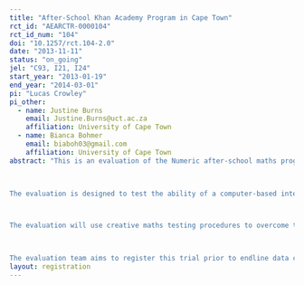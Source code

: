 ```yaml
---
title: "After-School Khan Academy Program in Cape Town"
rct_id: "AEARCTR-0000104"
rct_id_num: "104"
doi: "10.1257/rct.104-2.0"
date: "2013-11-11"
status: "on_going"
jel: "C93, I21, I24"
start_year: "2013-01-19"
end_year: "2014-03-01"
pi: "Lucas Crowley"
pi_other:
  - name: Justine Burns
    email: Justine.Burns@uct.ac.za
    affiliation: University of Cape Town
  - name: Bianca Bohmer
    email: biaboh03@gmail.com
    affiliation: University of Cape Town
abstract: "This is an evaluation of the Numeric after-school maths program for Grade 8 students from low-income areas around Cape Town, South Africa.  The program, which takes place in school computer labs, uses the free online learning platform called Khan Academy.  Globally, Khan Academy is a high-profile education tool, having delivered over 260 million video lessons as of August 2013.  Numeric’s added value is the creation of an offline video browser which allows the organization to stream high quality video in a low (or no) bandwidth environment.
 
The evaluation is designed to test the ability of a computer-based intervention that uses large amounts of refined content (in the form of video lessons) and data-driven feedback to improve students’ maths performance.  The evaluation takes place in a country that performs at or near the bottom of 8th grade math performance in the Trends in International Mathematics and Science Study (TIMSS) despite a relatively high level of public sector expenditure on education.  If successful, the intention is for Numeric to increase the scale of its after-school programs.

The evaluation will use creative maths testing procedures to overcome the oft-cited problem in education research of low-stakes assessment tests actually measuring motivation rather than ability.  The evaluation will also seek to identify the channels through which the program improves maths performance, thereby equipping education policymakers with valuable information on how to structure similar interventions.  Finally, the evaluation will measure impacts on non-math outcomes, including a measure of nonverbal cognitive ability and computer literacy.
 
The evaluation team aims to register this trial prior to endline data collection, cleaning, and analysis."
layout: registration
---
```


